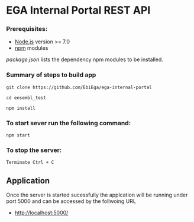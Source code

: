 # EGA Internal Portal REST API 

### Prerequisites:

- [Node.js](https://nodejs.org/en/) version ﻿>= 7.0
- [npm](https://www.npmjs.com/) modules

_package.json_ lists the dependency npm modules to be installed.

### Summary of steps to build app

```
git clone https://github.com/EbiEga/ega-internal-portal

cd ensembl_test

npm install

```

### To start sever run the following command:

`npm start`


### To stop the server:

`Terminate Ctrl + C`


## Application

Once the server is started sucessfully the applcation will be running under port 5000 and
can be accessed by the follwoing URL 
- [http://localhost:5000/](http://localhost:5000/)

